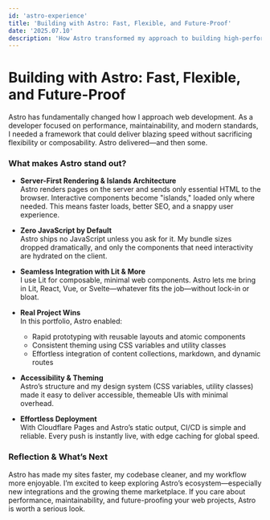 ```yaml
---
id: 'astro-experience'
title: 'Building with Astro: Fast, Flexible, and Future-Proof'
date: '2025.07.10'
description: 'How Astro transformed my approach to building high-performance, content-driven sites.'
---
```


# Building with Astro: Fast, Flexible, and Future-Proof

Astro has fundamentally changed how I approach web development. As a developer focused on performance, maintainability, and modern standards, I needed a framework that could deliver blazing speed without sacrificing flexibility or composability. Astro delivered—and then some.

### What makes Astro stand out?

- **Server-First Rendering & Islands Architecture**  
  Astro renders pages on the server and sends only essential HTML to the browser. Interactive components become "islands," loaded only where needed. This means faster loads, better SEO, and a snappy user experience.

- **Zero JavaScript by Default**  
  Astro ships no JavaScript unless you ask for it. My bundle sizes dropped dramatically, and only the components that need interactivity are hydrated on the client.

- **Seamless Integration with Lit & More**  
  I use Lit for composable, minimal web components. Astro lets me bring in Lit, React, Vue, or Svelte—whatever fits the job—without lock-in or bloat.

- **Real Project Wins**  
  In this portfolio, Astro enabled:

  - Rapid prototyping with reusable layouts and atomic components
  - Consistent theming using CSS variables and utility classes
  - Effortless integration of content collections, markdown, and dynamic routes

- **Accessibility & Theming**  
  Astro’s structure and my design system (CSS variables, utility classes) made it easy to deliver accessible, themeable UIs with minimal overhead.

- **Effortless Deployment**  
  With Cloudflare Pages and Astro’s static output, CI/CD is simple and reliable. Every push is instantly live, with edge caching for global speed.

### Reflection & What’s Next

Astro has made my sites faster, my codebase cleaner, and my workflow more enjoyable. I’m excited to keep exploring Astro’s ecosystem—especially new integrations and the growing theme marketplace. If you care about performance, maintainability, and future-proofing your web projects, Astro is worth a serious look.
